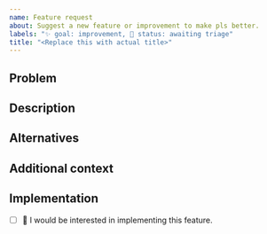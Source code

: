 ```yaml
---
name: Feature request
about: Suggest a new feature or improvement to make pls better.
labels: "✨ goal: improvement, 🚦 status: awaiting triage"
title: "<Replace this with actual title>"
---
```


## Problem
<!-- Describe a problem solved by this feature; or delete the section entirely. -->

## Description
<!-- Describe the feature and how it solves the problem. -->

## Alternatives
<!-- Describe any alternative solutions or features you have considered. How is this feature better? -->

## Additional context
<!-- Add any other context about the feature here; or delete the section entirely. -->

## Implementation
<!-- Replace the [ ] with [x] to check the box. -->
- [ ] 🙋 I would be interested in implementing this feature.
